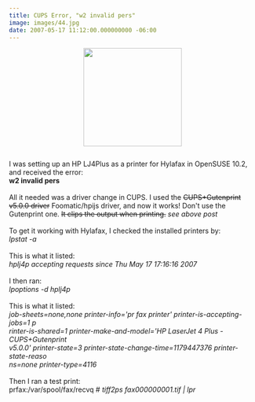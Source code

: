 ```yaml
---
title: CUPS Error, "w2 invalid pers"
image: images/44.jpg
date: 2007-05-17 11:12:00.000000000 -06:00
---
```

<a onblur="try {parent.deselectBloggerImageGracefully();} catch(e) {}" href="/images/old/happy.gif"><img style="margin: 0px auto 10px; display: block; text-align: center; cursor: pointer; width: 200px;" src="/images/old/happy.gif" alt="" border="0" /></a><br />I was setting up an HP LJ4Plus as a printer for Hylafax in OpenSUSE 10.2, and received the error:<br /><span style="font-weight: bold;">w2 invalid pers<br /><span style="font-weight: bold;"><span style="font-weight: bold;"></span></span></span><span style="font-weight: bold;"><span style="font-weight: bold;"></span><br /></span>All it needed was a driver change in CUPS.   I used the <s>CUPS+Gutenprint v5.0.0 driver</s> Foomatic/hpijs driver, and now it works!  Don't use the Gutenprint one.  <s>It clips the output when printing.</s> <i>see above post</i><br /><span style="font-weight: bold;"><br /></span> To get it working with Hylafax, I checked the installed printers by:<br /><span style="font-style: italic;">lpstat -a<br /><br /><span style="font-style: italic;"></span></span>This is what it listed:<br /><span style="font-style: italic;">hplj4p accepting requests since Thu May 17 17:16:16 2007</span><br /><br />I then ran:<br /><span style="font-style: italic;"> lpoptions -d hplj4p<br /><br /></span>This is what it listed:<br /><span style="font-style: italic;">job-sheets=none,none printer-info='pr fax printer' printer-is-accepting-jobs=1 p</span><br /><span style="font-style: italic;">rinter-is-shared=1 printer-make-and-model='HP LaserJet 4 Plus - CUPS+Gutenprint</span><br /><span style="font-style: italic;">v5.0.0' printer-state=3 printer-state-change-time=1179447376 printer-state-reaso</span><br /><span style="font-style: italic;">ns=none printer-type=4116</span><br /><br />Then I ran a test print:<br />prfax:/var/spool/fax/recvq # <span style="font-style: italic;">tiff2ps fax000000001.tif | lpr</span><br /><span style="font-weight: bold;"><span style="font-weight: bold; font-style: italic;"></span><br /><br /></span>

